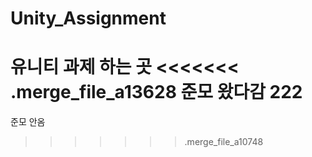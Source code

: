 ﻿# Unity_Assignment
유니티 과제 하는 곳
<<<<<<< .merge_file_a13628
준모 왔다감 222
=======
준모 안옴
>>>>>>> .merge_file_a10748
